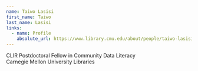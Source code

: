 ```yaml
---
name: Taiwo Lasisi
first_name: Taiwo
last_name: Lasisi
links:
  - name: Profile
    absolute_url: https://www.library.cmu.edu/about/people/taiwo-lasisi
---
```



CLIR Postdoctoral Fellow in Community Data Literacy   
Carnegie Mellon University Libraries   

